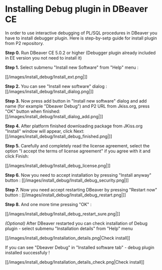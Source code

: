 # Installing Debug plugin in DBeaver CE

In order to use interactive debugging of PL/SQL procedures in DBeaver you have to install debugger plugin. Here is step-by-setp guide for install plugin from P2 repository.

**Step 0.** Run DBeaver CE 5.0.2 or higher (Debugger plugin already included in EE version you not need to install it)

**Step 1.**  Select submenu "Install new Software" from "Help" menu : 

[[/images/install_debug/Install_ext.png|]]

**Step 2.** You can see "Install new software" dialog :
[[/images/install_debug/Install_dialog.png|]]

**Step 3.** Now press add button in "Install new software" dialog and add name (for example "Dbeaver Debug") and P2 URL from Jkiss.org, press "OK" button when finished:
[[/images/install_debug/Install_dialog_add.png|]]

**Step 4.** After platform finished downloading package from JKiss.org "Install" window will appear, click Next:
[[/images/install_debug/Install_debug_finished.png|]]

**Step 5.** Carefully and completely read the license agreement, select the option "I accept the terms of license agreement" if you agree with it and click Finish:

[[/images/install_debug/Install_debug_license.png|]]

**Step 6.** Now you need to accept installation by pressing "Install anyway" button :
[[/images/install_debug/Install_debug_security.png|]]

**Step 7.** Now you need accept restarting DBeaver by pressing "Restart now" button :
[[/images/install_debug/Install_debug_restart.png|]]

**Step 8.** And one more time pressing "OK" :

[[/images/install_debug/Install_debug_restart_sure.png|]]

_(Optional)_ After DBeaver restarted you can check installation of Debug plugin - select submenu "Installation details" from "Help" menu

[[/images/install_debug/Installation_details.png|Check install]]

If you can see "Dbeaver Debug" in "Installed software tab" - debug plugin installed successfuly !

[[/images/install_debug/Installation_details_check.png|Check install]]
